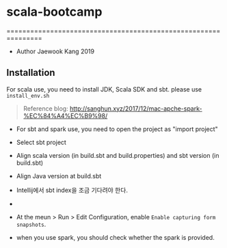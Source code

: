 # scala-bootcamp
===============================================================
- Author Jaewook Kang 2019

## Installation 

For scala use, you need to install JDK, Scala SDK and sbt.
please use `install_env.sh`
 
> Reference blog: http://sanghun.xyz/2017/12/mac-apche-spark-%EC%84%A4%EC%B9%98/

- For sbt and spark use, you need to open the project as "import project"
- Select sbt project
- Align scala version (in build.sbt and build.properties) and sbt version (in build.sbt)
- Align Java version at build.sbt
- Intellij에서 sbt index을 조금 기다려야 한다. 
- 

- At the meun > Run > Edit Configuration, enable `Enable capturing form snapshots`.
- when you use spark, you should check whether the spark is provided.


